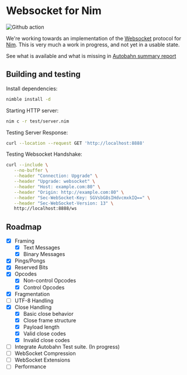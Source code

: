 # Websocket for Nim

![Github action](https://github.com/status-im/nim-ws/workflows/nim-ws%20CI/badge.svg)

We're working towards an implementation of the
[Websocket](https://tools.ietf.org/html/rfc6455) protocol for
[Nim](https://nim-lang.org/). This is very much a work in progress, and not yet
in a usable state.

See what is available and what is missing in [Autobahn summary report](https://status-im.github.io/nim-ws/)


 Building and testing
--------------------

Install dependencies:

```bash
nimble install -d
```

Starting HTTP server:

```bash
nim c -r test/server.nim
```

Testing Server Response:

```bash
curl --location --request GET 'http://localhost:8888'
```

Testing Websocket Handshake:
```bash
curl --include \
   --no-buffer \
   --header "Connection: Upgrade" \
   --header "Upgrade: websocket" \
   --header "Host: example.com:80" \
   --header "Origin: http://example.com:80" \
   --header "Sec-WebSocket-Key: SGVsbG8sIHdvcmxkIQ==" \
   --header "Sec-WebSocket-Version: 13" \
   http://localhost:8888/ws
```

## Roadmap

- [x] Framing
  - [x] Text Messages
  - [x] Binary Messages
- [x] Pings/Pongs
- [x] Reserved Bits
- [x] Opcodes
  - [x] Non-control Opcodes
  - [x] Control Opcodes
- [x] Fragmentation
- [ ] UTF-8 Handling
- [x] Close Handling
  - [x] Basic close behavior
  - [x] Close frame structure
   - [x] Payload length
   - [x] Valid close codes
   - [x] Invalid close codes
- [ ] Integrate Autobahn Test suite. (In progress)
- [ ] WebSocket Compression
- [ ] WebSocket Extensions
- [ ] Performance
